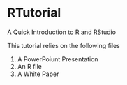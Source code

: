 # RTutorial
A Quick Introduction to R and RStudio

This tutorial relies on the following files
1. A PowerPoiunt Presentation
2. An R file
3. A White Paper

